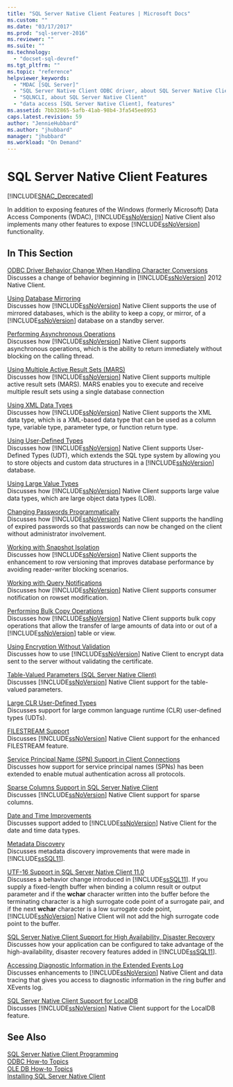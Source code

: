 ```yaml
---
title: "SQL Server Native Client Features | Microsoft Docs"
ms.custom: ""
ms.date: "03/17/2017"
ms.prod: "sql-server-2016"
ms.reviewer: ""
ms.suite: ""
ms.technology: 
  - "docset-sql-devref"
ms.tgt_pltfrm: ""
ms.topic: "reference"
helpviewer_keywords: 
  - "MDAC [SQL Server]"
  - "SQL Server Native Client ODBC driver, about SQL Server Native Client ODBC driver"
  - "SQLNCLI, about SQL Server Native Client"
  - "data access [SQL Server Native Client], features"
ms.assetid: 7bb32865-5afb-41ab-98b4-3fa545ee8953
caps.latest.revision: 59
author: "JennieHubbard"
ms.author: "jhubbard"
manager: "jhubbard"
ms.workload: "On Demand"
---
```

# SQL Server Native Client Features
[!INCLUDE[SNAC_Deprecated](../../../includes/snac-deprecated.md)]

  In addition to exposing features of the Windows (formerly Microsoft) Data Access Components (WDAC), [!INCLUDE[ssNoVersion](../../../includes/ssnoversion-md.md)] Native Client also implements many other features to expose [!INCLUDE[ssNoVersion](../../../includes/ssnoversion-md.md)] functionality.  
  
## In This Section  
 [ODBC Driver Behavior Change When Handling Character Conversions](../../../relational-databases/native-client/features/odbc-driver-behavior-change-when-handling-character-conversions.md)  
 Discusses a change of behavior beginning in [!INCLUDE[ssNoVersion](../../../includes/ssnoversion-md.md)] 2012 Native Client.  
  
 [Using Database Mirroring](../../../relational-databases/native-client/features/using-database-mirroring.md)  
 Discusses how [!INCLUDE[ssNoVersion](../../../includes/ssnoversion-md.md)] Native Client supports the use of mirrored databases, which is the ability to keep a copy, or mirror, of a [!INCLUDE[ssNoVersion](../../../includes/ssnoversion-md.md)] database on a standby server.  
  
 [Performing Asynchronous Operations](../../../relational-databases/native-client/features/performing-asynchronous-operations.md)  
 Discusses how [!INCLUDE[ssNoVersion](../../../includes/ssnoversion-md.md)] Native Client supports asynchronous operations, which is the ability to return immediately without blocking on the calling thread.  
  
 [Using Multiple Active Result Sets &#40;MARS&#41;](../../../relational-databases/native-client/features/using-multiple-active-result-sets-mars.md)  
 Discusses how [!INCLUDE[ssNoVersion](../../../includes/ssnoversion-md.md)] Native Client supports multiple active result sets (MARS). MARS enables you to execute and receive multiple result sets using a single database connection  
  
 [Using XML Data Types](../../../relational-databases/native-client/features/using-xml-data-types.md)  
 Discusses how [!INCLUDE[ssNoVersion](../../../includes/ssnoversion-md.md)] Native Client supports the XML data type, which is a XML-based data type that can be used as a column type, variable type, parameter type, or function return type.  
  
 [Using User-Defined Types](../../../relational-databases/native-client/features/using-user-defined-types.md)  
 Discusses how [!INCLUDE[ssNoVersion](../../../includes/ssnoversion-md.md)] Native Client supports User-Defined Types (UDT), which extends the SQL type system by allowing you to store objects and custom data structures in a [!INCLUDE[ssNoVersion](../../../includes/ssnoversion-md.md)] database.  
  
 [Using Large Value Types](../../../relational-databases/native-client/features/using-large-value-types.md)  
 Discusses how [!INCLUDE[ssNoVersion](../../../includes/ssnoversion-md.md)] Native Client supports large value data types, which are large object data types (LOB).  
  
 [Changing Passwords Programmatically](../../../relational-databases/native-client/features/changing-passwords-programmatically.md)  
 Discusses how [!INCLUDE[ssNoVersion](../../../includes/ssnoversion-md.md)] Native Client supports the handling of expired passwords so that passwords can now be changed on the client without administrator involvement.  
  
 [Working with Snapshot Isolation](../../../relational-databases/native-client/features/working-with-snapshot-isolation.md)  
 Discusses how [!INCLUDE[ssNoVersion](../../../includes/ssnoversion-md.md)] Native Client supports the enhancement to row versioning that improves database performance by avoiding reader-writer blocking scenarios.  
  
 [Working with Query Notifications](../../../relational-databases/native-client/features/working-with-query-notifications.md)  
 Discusses how [!INCLUDE[ssNoVersion](../../../includes/ssnoversion-md.md)] Native Client supports consumer notification on rowset modification.  
  
 [Performing Bulk Copy Operations](../../../relational-databases/native-client/features/performing-bulk-copy-operations.md)  
 Discusses how [!INCLUDE[ssNoVersion](../../../includes/ssnoversion-md.md)] Native Client supports bulk copy operations that allow the transfer of large amounts of data into or out of a [!INCLUDE[ssNoVersion](../../../includes/ssnoversion-md.md)] table or view.  
  
 [Using Encryption Without Validation](../../../relational-databases/native-client/features/using-encryption-without-validation.md)  
 Discusses how to use [!INCLUDE[ssNoVersion](../../../includes/ssnoversion-md.md)] Native Client to encrypt data sent to the server without validating the certificate.  
  
 [Table-Valued Parameters &#40;SQL Server Native Client&#41;](../../../relational-databases/native-client/features/table-valued-parameters-sql-server-native-client.md)  
 Discusses [!INCLUDE[ssNoVersion](../../../includes/ssnoversion-md.md)] Native Client support for the table-valued parameters.  
  
 [Large CLR User-Defined Types](../../../relational-databases/native-client/features/large-clr-user-defined-types.md)  
 Discusses support for large common language runtime (CLR) user-defined types (UDTs).  
  
 [FILESTREAM Support](../../../relational-databases/native-client/features/filestream-support.md)  
 Discusses [!INCLUDE[ssNoVersion](../../../includes/ssnoversion-md.md)] Native Client support for the enhanced FILESTREAM feature.  
  
 [Service Principal Name &#40;SPN&#41; Support in Client Connections](../../../relational-databases/native-client/features/service-principal-name-spn-support-in-client-connections.md)  
 Discusses how support for service principal names (SPNs) has been extended to enable mutual authentication across all protocols.  
  
 [Sparse Columns Support in SQL Server Native Client](../../../relational-databases/native-client/features/sparse-columns-support-in-sql-server-native-client.md)  
 Discusses [!INCLUDE[ssNoVersion](../../../includes/ssnoversion-md.md)] Native Client support for sparse columns.  
  
 [Date and Time Improvements](../../../relational-databases/native-client/features/date-and-time-improvements.md)  
 Discusses support added to [!INCLUDE[ssNoVersion](../../../includes/ssnoversion-md.md)] Native Client for the date and time data types.  
  
 [Metadata Discovery](../../../relational-databases/native-client/features/metadata-discovery.md)  
 Discusses metadata discovery improvements that were made in [!INCLUDE[ssSQL11](../../../includes/sssql11-md.md)].  
  
 [UTF-16 Support in SQL Server Native Client 11.0](../../../relational-databases/native-client/features/utf-16-support-in-sql-server-native-client-11-0.md)  
 Discusses a behavior change introduced in [!INCLUDE[ssSQL11](../../../includes/sssql11-md.md)]. If you supply a fixed-length buffer when binding a column result or output parameter and if the **wchar** character written into the buffer before the terminating character is a high surrogate code point of a surrogate pair, and if the next **wchar** character is a low surrogate code point, [!INCLUDE[ssNoVersion](../../../includes/ssnoversion-md.md)] Native Client will not add the high surrogate code point to the buffer.  
  
 [SQL Server Native Client Support for High Availability, Disaster Recovery](../../../relational-databases/native-client/features/sql-server-native-client-support-for-high-availability-disaster-recovery.md)  
 Discusses how your application can be configured to take advantage of the high-availability, disaster recovery features added in [!INCLUDE[ssSQL11](../../../includes/sssql11-md.md)].  
  
 [Accessing Diagnostic Information in the Extended Events Log](../../../relational-databases/native-client/features/accessing-diagnostic-information-in-the-extended-events-log.md)  
 Discusses enhancements to [!INCLUDE[ssNoVersion](../../../includes/ssnoversion-md.md)] Native Client and data tracing that gives you access to diagnostic information in the ring buffer and XEvents log.  
  
 [SQL Server Native Client Support for LocalDB](../../../relational-databases/native-client/features/sql-server-native-client-support-for-localdb.md)  
 Discusses [!INCLUDE[ssNoVersion](../../../includes/ssnoversion-md.md)] Native Client support for the LocalDB feature.  
  
## See Also  
 [SQL Server Native Client Programming](../../../relational-databases/native-client/sql-server-native-client-programming.md)   
 [ODBC How-to Topics](../../../relational-databases/native-client-odbc-how-to/odbc-how-to-topics.md)   
 [OLE DB How-to Topics](../../../relational-databases/native-client-ole-db-how-to/ole-db-how-to-topics.md)   
 [Installing SQL Server Native Client](../../../relational-databases/native-client/applications/installing-sql-server-native-client.md)  
  
  
